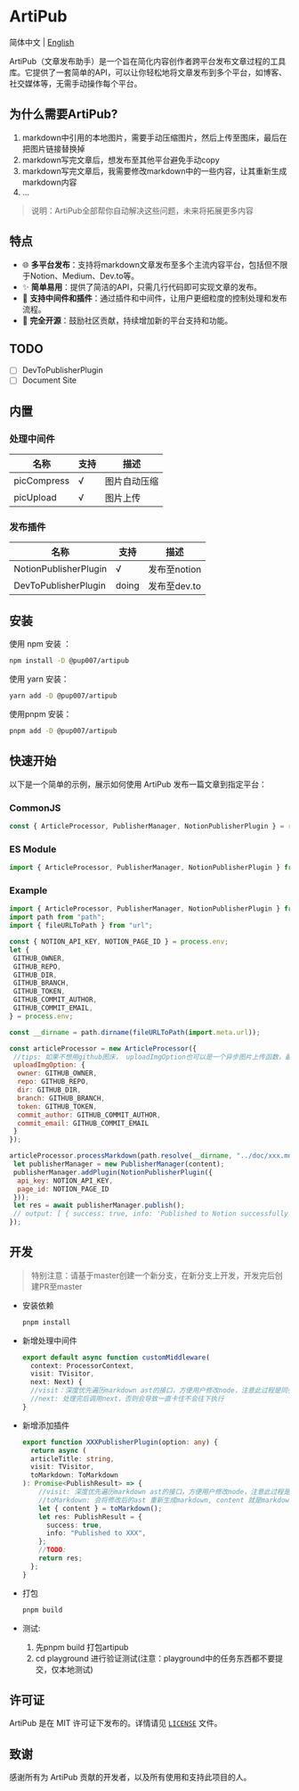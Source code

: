 # ArtiPub
简体中文 | [English](./README.md)

ArtiPub（文章发布助手）是一个旨在简化内容创作者跨平台发布文章过程的工具库。它提供了一套简单的API，可以让你轻松地将文章发布到多个平台，如博客、社交媒体等，无需手动操作每个平台。

## 为什么需要ArtiPub?
1. markdown中引用的本地图片，需要手动压缩图片，然后上传至图床，最后在把图片链接替换掉
2. markdown写完文章后，想发布至其他平台避免手动copy
3. markdown写完文章后，我需要修改markdown中的一些内容，让其重新生成markdown内容
4. ...

> 说明：ArtiPub全部帮你自动解决这些问题，未来将拓展更多内容

## 特点

- 🌐 **多平台发布**：支持将markdown文章发布至多个主流内容平台，包括但不限于Notion、Medium、Dev.to等。
- ✨ **简单易用**：提供了简洁的API，只需几行代码即可实现文章的发布。
- 🔌 **支持中间件和插件**：通过插件和中间件，让用户更细粒度的控制处理和发布流程。
- 📖 **完全开源**：鼓励社区贡献，持续增加新的平台支持和功能。

## TODO
- [ ] DevToPublisherPlugin
- [ ] Document Site

## 内置

### 处理中间件
|名称|支持|描述|
|--|--|--|
|picCompress|√|图片自动压缩|
|picUpload|√|图片上传|

### 发布插件
|名称|支持|描述|
|--|--|--|
|NotionPublisherPlugin|√|发布至notion|
|DevToPublisherPlugin|doing|发布至dev.to|


## 安装

使用 npm 安装 ：

```bash
npm install -D @pup007/artipub
```

使用 yarn 安装：

```bash
yarn add -D @pup007/artipub
```

使用pnpm 安装：

```bash
pnpm add -D @pup007/artipub
```

## 快速开始

以下是一个简单的示例，展示如何使用 ArtiPub 发布一篇文章到指定平台：

### CommonJS 

```javascript
const { ArticleProcessor, PublisherManager, NotionPublisherPlugin } = require('@pup007/artipub');
```

### ES Module 

```javascript
import { ArticleProcessor, PublisherManager, NotionPublisherPlugin } from "@pup007/artipub"
```

### Example

```js
import { ArticleProcessor, PublisherManager, NotionPublisherPlugin } from "@pup007/artipub"
import path from "path";
import { fileURLToPath } from "url";

const { NOTION_API_KEY, NOTION_PAGE_ID } = process.env;
let {
 GITHUB_OWNER,
 GITHUB_REPO,
 GITHUB_DIR,
 GITHUB_BRANCH,
 GITHUB_TOKEN,
 GITHUB_COMMIT_AUTHOR,
 GITHUB_COMMIT_EMAIL,
} = process.env;

const __dirname = path.dirname(fileURLToPath(import.meta.url));

const articleProcessor = new ArticleProcessor({
 //tips: 如果不想用github图床， uploadImgOption也可以是一个异步图片上传函数，最后返回上传后的图片url也可以
 uploadImgOption: {
  owner: GITHUB_OWNER,
  repo: GITHUB_REPO,
  dir: GITHUB_DIR,
  branch: GITHUB_BRANCH,
  token: GITHUB_TOKEN,
  commit_author: GITHUB_COMMIT_AUTHOR,
  commit_email: GITHUB_COMMIT_EMAIL
 }
});

articleProcessor.processMarkdown(path.resolve(__dirname, "../doc/xxx.md")).then(async ({ content }) => {
 let publisherManager = new PublisherManager(content);
 publisherManager.addPlugin(NotionPublisherPlugin({
  api_key: NOTION_API_KEY,
  page_id: NOTION_PAGE_ID
 }));
 let res = await publisherManager.publish();
 // output: [ { success: true, info: 'Published to Notion successfully!' } ]
});

```

## 开发

> 特别注意：请基于master创建一个新分支，在新分支上开发，开发完后创建PR至master

- 安装依赖
  ```bash
  pnpm install
  ```

- 新增处理中间件
  ```typescript
  export default async function customMiddleware(
    context: ProcessorContext,
    visit: TVisitor,
    next: Next) {
    //visit：深度优先遍历markdown ast的接口，方便用户修改node，注意此过程是同步的，如果想要异步处理，就先找到对应node，然后再添加异步处理，最后调用next。
    //next: 处理完后调用next，否则会导致一直卡住不会往下执行
  }
  ```
- 新增添加插件
  ```typescript
  export function XXXPublisherPlugin(option: any) {
    return async (
    articleTitle: string,
    visit: TVisitor,
    toMarkdown: ToMarkdown
  ): Promise<PublishResult> => {
      //visit: 深度优先遍历markdown ast的接口，方便用户修改node，注意此过程是同步的
      //toMarkdown: 会将修改后的ast 重新生成markdown, content 就是markdown 内容
      let { content } = toMarkdown();
      let res: PublishResult = {
        success: true,
        info: "Published to XXX",
      };
      //TODO:
      return res;
    };
  }
  ```

- 打包
  ```bash
  pnpm build
  ```

- 测试: 
  1. 先pnpm build 打包artipub
  2. cd playground 进行验证测试(注意：playground中的任务东西都不要提交，仅本地测试)

## 许可证

ArtiPub 是在 MIT 许可证下发布的。详情请见 [`LICENSE`](./LICENSE) 文件。

## 致谢

感谢所有为 ArtiPub 贡献的开发者，以及所有使用和支持此项目的人。
